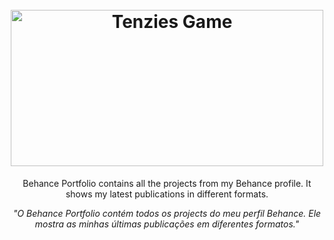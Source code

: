<h1 align="center">
  <br>
  <img src="https://svgur.com/i/eoD.svg" alt="Tenzies Game" height="250" width="500">
  <br>
</h1>
<p align="center">Behance Portfolio contains all the projects from my Behance profile. It shows my latest publications in different formats.</p>
<p align="center"><i>"O Behance Portfolio contém todos os projects do meu perfil Behance. Ele mostra as minhas últimas publicações em diferentes formatos."</i></p>